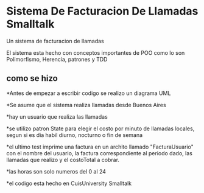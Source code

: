 # Sistema De Facturacion De Llamadas Smalltalk
Un sistema de facturacion de llamadas

El sistema esta hecho con conceptos importantes de POO como lo son Polimorfismo, Herencia, patrones y TDD

## como se hizo 
 
 
*Antes de empezar a escribir codigo se realizo un diagrama UML

*Se asume que el sistema realiza llamadas desde Buenos Aires

*hay un usuario que realiza las llamadas

*se utilizo patron State para elegir el costo por minuto de llamadas locales, segun si es dia habil diurno, nocturno o fin de semana

*el ultimo test imprime una factura en un archito llamado "FacturaUsuario" con el nombre del usuario, la factura correspondiente al periodo dado, las llamadas que realizo y el costoTotal a cobrar.

*las horas son solo numeros del 0 al 24

*el codigo esta hecho en CuisUniversity Smalltalk


